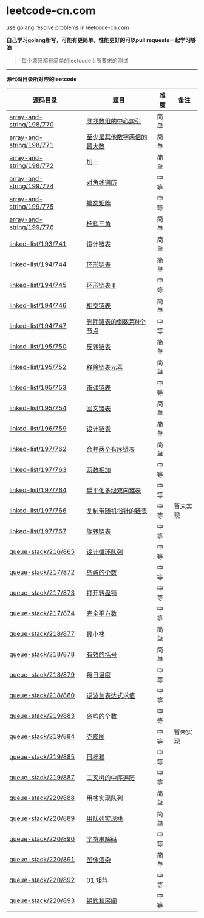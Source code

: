 # leetcode-cn.com
use golang resolve problems in leetcode-cn.com

**自己学习golang所写，可能有更简单，性能更好的可以pull requests一起学习够浪**

> 每个源码都有简单的leetcode上所要求的测试

---

**源代码目录所对应的leetcode**

源码目录 | 题目 | 难度 | 备注
--- | --- | --- | ---
[array-and-string/198/770](./array-and-string/198/770) | [寻找数组的中心索引](https://leetcode-cn.com/explore/learn/card/array-and-string/198/introduction-to-array/770/) | 简单
[array-and-string/198/771](./array-and-string/198/771) | [至少是其他数字两倍的最大数](https://leetcode-cn.com/explore/learn/card/array-and-string/198/introduction-to-array/771/) | 简单
[array-and-string/198/772](./array-and-string/198/772) | [加一](https://leetcode-cn.com/explore/learn/card/array-and-string/198/introduction-to-array/772/) | 简单
[array-and-string/199/774](./array-and-string/199/774) | [对角线遍历](https://leetcode-cn.com/explore/learn/card/array-and-string/199/introduction-to-2d-array/774/) | 中等
[array-and-string/199/775](./array-and-string/199/775) | [螺旋矩阵](https://leetcode-cn.com/explore/learn/card/array-and-string/199/introduction-to-2d-array/775/) | 中等
[array-and-string/199/776](./array-and-string/199/776) | [杨辉三角](https://leetcode-cn.com/explore/learn/card/array-and-string/199/introduction-to-2d-array/776/) | 简单
[linked-list/193/741](./linked-list/193/741) | [设计链表](https://leetcode-cn.com/explore/learn/card/linked-list/193/singly-linked-list/741/) | 简单
[linked-list/194/744](./linked-list/194/744) | [环形链表](https://leetcode-cn.com/explore/learn/card/linked-list/194/two-pointer-technique/744/) | 简单
[linked-list/194/745](./linked-list/194/745) | [环形链表 II](https://leetcode-cn.com/explore/learn/card/linked-list/194/two-pointer-technique/745/) | 中等
[linked-list/194/746](./linked-list/194/746) | [相交链表](https://leetcode-cn.com/explore/learn/card/linked-list/194/two-pointer-technique/746/) | 简单
[linked-list/194/747](./linked-list/194/747) | [删除链表的倒数第N个节点](https://leetcode-cn.com/explore/learn/card/linked-list/194/two-pointer-technique/747/) | 中等
[linked-list/195/750](./linked-list/195/750) | [反转链表](https://leetcode-cn.com/explore/learn/card/linked-list/195/classic-problems/750/) | 简单
[linked-list/195/752](./linked-list/195/752) | [移除链表元素](https://leetcode-cn.com/explore/learn/card/linked-list/195/classic-problems/752/) | 简单
[linked-list/195/753](./linked-list/195/753) | [奇偶链表](https://leetcode-cn.com/explore/learn/card/linked-list/195/classic-problems/753/) | 中等
[linked-list/195/754](./linked-list/195/754) | [回文链表](https://leetcode-cn.com/explore/learn/card/linked-list/195/classic-problems/754/) | 简单
[linked-list/196/759](./linked-list/196/759) | [设计链表](https://leetcode-cn.com/explore/learn/card/linked-list/196/doubly-linked-list/759/) | 简单
[linked-list/197/762](./linked-list/197/762) | [合并两个有序链表](https://leetcode-cn.com/explore/learn/card/linked-list/197/conclusion/762/) | 简单
[linked-list/197/763](./linked-list/197/763) | [两数相加](https://leetcode-cn.com/explore/learn/card/linked-list/197/conclusion/763/) | 中等
[linked-list/197/764](./linked-list/197/764) | [扁平化多级双向链表](https://leetcode-cn.com/explore/learn/card/linked-list/197/conclusion/764/) | 中等
[linked-list/197/766](./linked-list/197/766) | [复制带随机指针的链表](https://leetcode-cn.com/explore/learn/card/linked-list/197/conclusion/766/) | 中等 | 暂未实现
[linked-list/197/767](./linked-list/197/767) | [旋转链表](https://leetcode-cn.com/explore/learn/card/linked-list/197/conclusion/767/) | 中等
[queue-stack/216/865](./queue-stack/216/865) | [设计循环队列](https://leetcode-cn.com/explore/learn/card/queue-stack/216/queue-first-in-first-out-data-structure/865/) | 中等
[queue-stack/217/872](./queue-stack/217/872) | [岛屿的个数](https://leetcode-cn.com/explore/learn/card/queue-stack/217/queue-and-bfs/872/) | 中等
[queue-stack/217/873](./queue-stack/217/873) | [打开转盘锁](https://leetcode-cn.com/explore/learn/card/queue-stack/217/queue-and-bfs/873/) | 中等
[queue-stack/217/874](./queue-stack/217/874) | [完全平方数](https://leetcode-cn.com/explore/learn/card/queue-stack/217/queue-and-bfs/874/) | 中等
[queue-stack/218/877](./queue-stack/218/877) | [最小栈](https://leetcode-cn.com/explore/learn/card/queue-stack/218/stack-last-in-first-out-data-structure/877/) | 简单
[queue-stack/218/878](./queue-stack/218/878) | [有效的括号](https://leetcode-cn.com/explore/learn/card/queue-stack/218/stack-last-in-first-out-data-structure/878/) | 简单
[queue-stack/218/879](./queue-stack/218/879) | [每日温度](https://leetcode-cn.com/explore/learn/card/queue-stack/218/stack-last-in-first-out-data-structure/879/) | 中等
[queue-stack/218/880](./queue-stack/218/880) | [逆波兰表达式求值](https://leetcode-cn.com/explore/learn/card/queue-stack/218/stack-last-in-first-out-data-structure/880/) | 中等
[queue-stack/219/883](./queue-stack/219/883) | [岛屿的个数](https://leetcode-cn.com/explore/learn/card/queue-stack/219/stack-and-dfs/883/) | 中等
[queue-stack/219/884](./queue-stack/219/884) | [克隆图](https://leetcode-cn.com/explore/learn/card/queue-stack/219/stack-and-dfs/884/) | 中等 | 暂未实现
[queue-stack/219/885](./queue-stack/219/885) | [目标和](https://leetcode-cn.com/explore/learn/card/queue-stack/219/stack-and-dfs/885/) | 中等
[queue-stack/219/887](./queue-stack/219/887) | [二叉树的中序遍历](https://leetcode-cn.com/explore/learn/card/queue-stack/219/stack-and-dfs/887/) | 中等
[queue-stack/220/888](./queue-stack/220/888) | [用栈实现队列](https://leetcode-cn.com/explore/learn/card/queue-stack/220/conclusion/888/) | 简单
[queue-stack/220/889](./queue-stack/220/889) | [用队列实现栈](https://leetcode-cn.com/explore/learn/card/queue-stack/220/conclusion/889/) | 简单
[queue-stack/220/890](./queue-stack/220/890) | [字符串解码](https://leetcode-cn.com/explore/learn/card/queue-stack/220/conclusion/890/) | 中等
[queue-stack/220/891](./queue-stack/220/891) | [图像渲染](https://leetcode-cn.com/explore/learn/card/queue-stack/220/conclusion/891/) | 简单
[queue-stack/220/892](./queue-stack/220/892) | [01 矩阵](https://leetcode-cn.com/explore/learn/card/queue-stack/220/conclusion/892/) | 中等
[queue-stack/220/893](./queue-stack/220/893) | [钥匙和房间](https://leetcode-cn.com/explore/learn/card/queue-stack/220/conclusion/893/) | 中等
